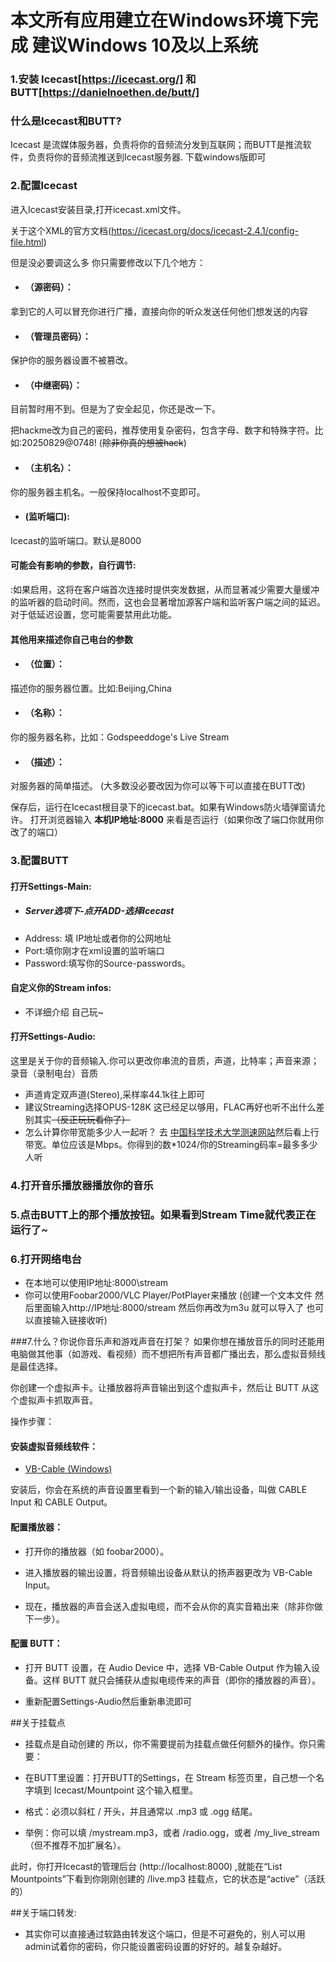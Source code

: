 # 本文所有应用建立在Windows环境下完成 建议Windows 10及以上系统


### 1.安装 Icecast[https://icecast.org/] 和 BUTT[https://danielnoethen.de/butt/]

### 什么是Icecast和BUTT?

Icecast 是流媒体服务器，负责将你的音频流分发到互联网；而BUTT是推流软件，负责将你的音频流推送到Icecast服务器.
下载windows版即可

###  2.配置Icecast
进入Icecast安装目录,打开icecast.xml文件。

关于这个XML的官方文档(https://icecast.org/docs/icecast-2.4.1/config-file.html)

但是没必要调这么多 你只需要修改以下几个地方：
- ####  <source-password> （源密码）：
拿到它的人可以冒充你进行广播，直接向你的听众发送任何他们想发送的内容

- #### <admin-password>（管理员密码）：
保护你的服务器设置不被篡改。
- #### <relay-password>（中继密码）：
目前暂时用不到。但是为了安全起见，你还是改一下。

把hackme改为自己的密码，推荐使用复杂密码，包含字母、数字和特殊字符。比如:20250829@0748! (~~除非你真的想被hack~~)

- #### <hostname>（主机名）：
你的服务器主机名。一般保持localhost不变即可。
- #### <listen-socket>(监听端口):
Icecast的监听端口。默认是8000

#### 可能会有影响的参数，自行调节:
<source-timeout>:如果启用，这将在客户端首次连接时提供突发数据，从而显著减少需要大量缓冲的监听器的启动时间。然而，这也会显著增加源客户端和监听客户端之间的延迟。对于低延迟设置，您可能需要禁用此功能。

#### 其他用来描述你自己电台的参数
- #### <location>（位置）：
描述你的服务器位置。比如:Beijing,China
- #### <name>（名称）：
你的服务器名称，比如：Godspeeddoge's Live Stream
- #### <description>（描述）：
对服务器的简单描述。
(大多数没必要改因为你可以等下可以直接在BUTT改)

保存后，运行在Icecast根目录下的icecast.bat。如果有Windows防火墙弹窗请允许。
打开浏览器输入  **本机IP地址:8000** 来看是否运行（如果你改了端口你就用你改了的端口）
### 3.配置BUTT
#### 打开Settings-Main:
- ##### Server选项下-点开ADD-选择Icecast
- Address: 填 IP地址或者你的公网地址
- Port:填你刚才在xml设置的监听端口
- Password:填写你的Source-passwords。

#### 自定义你的Stream infos:
- 不详细介绍 自己玩~

#### 打开Settings-Audio:
这里是关于你的音频输入.你可以更改你串流的音质，声道，比特率；声音来源；录音（录制电台）音质
- 声道肯定双声道(Stereo),采样率44.1k往上即可
- 建议Streaming选择OPUS-128K 这已经足以够用，FLAC再好也听不出什么差别其实~~（反正玩玩看你了）~~
- 怎么计算你带宽能多少人一起听？
去 [中国科学技术大学测速网站](https://test.ustc.edu.cn/)然后看上行带宽。单位应该是Mbps。你得到的数*1024/你的Streaming码率=最多多少人听

### 4.打开音乐播放器播放你的音乐
### 5.点击BUTT上的那个播放按钮。如果看到Stream Time就代表正在运行了~
### 6.打开网络电台
- 在本地可以使用IP地址:8000\stream
- 你可以使用Foobar2000/VLC Player/PotPlayer来播放
(创建一个文本文件 然后里面输入http://IP地址:8000/stream 然后你再改为m3u 就可以导入了 也可以直接输入链接收听)

###7.什么？你说你音乐声和游戏声音在打架？
如果你想在播放音乐的同时还能用电脑做其他事（如游戏、看视频）而不想把所有声音都广播出去，那么虚拟音频线是最佳选择。

你创建一个虚拟声卡。让播放器将声音输出到这个虚拟声卡，然后让 BUTT 从这个虚拟声卡抓取声音。

操作步骤：

#### 安装虚拟音频线软件：

- [VB-Cable (Windows)](https://vb-audio.com/Cable/)

安装后，你会在系统的声音设置里看到一个新的输入/输出设备，叫做 CABLE Input 和 CABLE Output。

#### 配置播放器：

- 打开你的播放器（如 foobar2000）。

-  进入播放器的输出设置，将音频输出设备从默认的扬声器更改为 VB-Cable Input。

- 现在，播放器的声音会送入虚拟电缆，而不会从你的真实音箱出来（除非你做下一步）。


#### 配置 BUTT：

- 打开 BUTT 设置，在 Audio Device 中，选择 VB-Cable Output 作为输入设备。这样 BUTT 就只会捕获从虚拟电缆传来的声音（即你的播放器的声音）。

- 重新配置Settings-Audio然后重新串流即可

##关于挂载点
- 挂载点是自动创建的
所以，你不需要提前为挂载点做任何额外的操作。你只需要：

- 在BUTT里设置：打开BUTT的Settings，在 Stream 标签页里，自己想一个名字填到 Icecast/Mountpoint 这个输入框里。

 - 格式：必须以斜杠 / 开头，并且通常以 .mp3 或 .ogg 结尾。

 - 举例：你可以填 /mystream.mp3，或者 /radio.ogg，或者 /my_live_stream（但不推荐不加扩展名）。

此时，你打开Icecast的管理后台 (http://localhost:8000) ,就能在“List Mountpoints”下看到你刚刚创建的 /live.mp3 挂载点，它的状态是“active”（活跃的）


##关于端口转发:
- 其实你可以直接通过软路由转发这个端口，但是不可避免的，别人可以用admin试着你的密码，你只能设置密码设置的好好的。越复杂越好。
